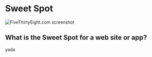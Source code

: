 
# Sweet Spot

<img class="bordered" src="/_merged_assets/_static/images/webSweetSpot.svg" alt="FiveThirtyEight.com screenshot" />

## What is the Sweet Spot for a web site or app?

yada
